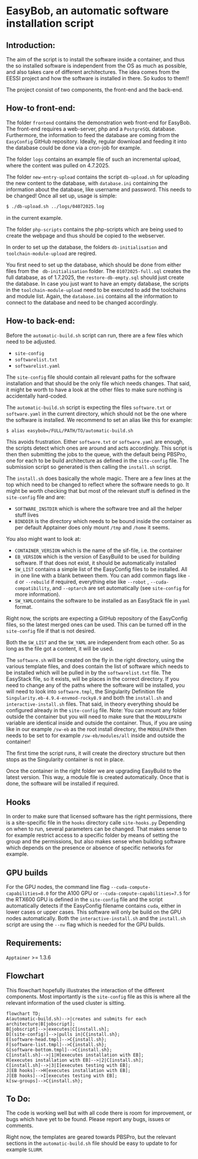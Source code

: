 # EasyBob, an automatic software installation script




## Introduction:

The aim of the script is to install the software inside a container, and thus the so installed software is independent from the OS as much as possible, and also takes care of different architectures. The idea comes from the EESSI project and how the software is installed in there. So kudos to them!!

The project consist of two components, the front-end and the back-end. 



## How-to front-end:

The folder `frontend` contains the demonstration web front-end for EasyBob. The front-end requires a web-server, php and a `PostgreSQL` database. Furthermore, the information to feed the database are coming from the `EasyConfig` GitHub repository. Ideally, regular download and feeding it into the database could be done via a cron-job for example. 

The folder `logs` contains an example file of such an incremental upload, where the content was pulled on 4.7.2025. 

The folder `new-entry-upload` contains the script `db-upload.sh` for uploading the new content to the database, with `database.ini` containing the information about the database, like username and password. This needs to be changed! Once all set up, usage is simple:

```bash
$ ./db-upload.sh ../logs/04072025.log
```

in the current example. 

The folder `php-scripts` contains the php-scripts which are being used to create the webpage and thus should be copied to the webserver. 

In order to set up the database, the folders `db-initialisation` and `toolchain-module-upload` are reqired. 

You first need to set up the database, which should be done from either files from the ` db-initialisation` folder. The `01072025-full.sql` creates the full database, as of 1.7.2025, the `restore-db-empty.sql` should just create the database. In case you just want to have an empty database, the scripts in the `toolchain-module-upload` need to be executed to add the toolchains and module list. Again, the `database.ini` contains all the information to connect to the database and need to be changed accordingly. 

## How-to back-end:

Before the `automatic-build.sh` script can run, there are a few files which need to be adjusted. 

- `site-config`
- `softwarelist.txt`
- `softwarelist.yaml`

The `site-config` file should contain all relevant paths for the software installation and that should be the only file which needs changes. That said, it might be worth to have a look at the other files to make sure nothing is accidentally hard-coded.

The `automatic-build.sh` script is expecting the files `software.txt` or `software.yaml` in the current directory, which should not be the one where the software is installed. We recommend to set an alias like this for example:
```bash
$ alias easybob=/FULL/PATH/TO/automatic-build.sh
```

This avoids frustration. Either  `software.txt` or `software.yaml`  are enough, the scripts detect which ones are around and acts accordingly. This script is then then submitting the jobs to the queue, with the default being PBSPro, one for each to be build architecture as defined in the `site-config` file. The submission script so generated is then calling the `install.sh` script. 

The `install.sh` does basically the whole magic. There are a few lines at the top which need to be changed to reflect where the software needs to go. It might be worth checking that but most of the relevant stuff is defined in the `site-config` file and are: 

- `SOFTWARE_INSTDIR` which is where the software tree and all the helper stuff lives
- `BINDDIR` is the directory which needs to be bound inside the container as per default Apptainer does only mount `/tmp` and `/home` it seems.

You also might want to look at:

- `CONTAINER_VERSION` which is the name of the sif-file, i.e. the container
- `EB_VERSION` which is the version of EasyBuild to be used for building software. If that does not exist, it should be automatically installed
- `SW_LIST` contains a simple list of the EasyConfig files to be installed. All in one line with a blank between them. You can add common flags like `-d` or `--rebuild` if required, everything else like `--robot` , `--cuda-compatibility`, and `--optarch` are set automatically (see `site-config` for more information). 
- `SW_YAML`contains the software to be installed as an EasyStack file in `yaml` format. 

Right now, the scripts are expecting a GitHub repository of the EasyConfig files, so the latest merged ones can be used. This can be turned off in the `site-config` file if that is not desired. 

Both the `SW_LIST` and the `SW_YAML` are independent from each other. So as long as the file got a content, it will be used. 

The `software.sh` will be created on the fly in the right directory, using the various template files, and  does contain the list of software which needs to be installed which will be pulled in by the `softwarelist.txt` file. The EasyStack file, so it exists, will be places in the correct directory. 
If you need to change any of the paths where the software will be installed, you will need to look into `software.tmpl`, the Singularity Definition file `Singularity.eb-4.9.4-envmod-rocky8.9` and both the `install.sh` and `interactive-install.sh` files. That said, in theory everything should be configured already in the `site-config` file.
Note: You can mount any folder outside the container but you will need to make sure that the `MODULEPATH` variable are identical inside and outside the container. Thus, if you are using like in our example `/sw-eb` as the root install directory, the `MODULEPATH` then needs to be set to for example `/sw-eb/modules/all` inside and outside the container!

The first time the script runs, it will create the directory structure but then stops as the Singularity container is not in place.

Once the container in the right folder we are upgrading EasyBuild to the latest version. This way, a module file is created automatically. Once that is done, the software will be installed if required.  

## Hooks

In order to make sure that licensed software has the right permissions, there is a site-specific file in the `hooks` directory calle `site-hooks.py` Depending on when to run, several parameters can be changed. That makes sense to for example restrict access to a specific folder by means of setting the group and the permissions, but also makes sense when building software which depends on the presence or absence of specific networks for example. 

## GPU builds

For the GPU nodes, the command line flag `--cuda-compute-capabilities=8.0` for the A100 GPU or `--cuda-compute-capabilities=7.5` for the RTX600 GPU is defined in the `site-config` file and the script automatically detects if the EasyConfig filename contains `cuda`, either in lower cases or upper cases. This software will only be build on the GPU nodes automatically. Both the `interactive-install.sh` and the `install.sh` script are using the `--nv` flag which is needed for the GPU builds.

## Requirements:

`Apptainer` >= 1.3.6

## Flowchart
This flowchart hopefully illustrates the interaction of the different components. Most importantly is the `site-config` file as this is where all the relevant information of the used cluster is sitting.
```mermaid
flowchart TD;
A(automatic-build.sh)-->|creates and submits for each architecture|B[jobscript];
B[jobscript]-->|executes|C[install.sh];
D[(site-config)]-->|pulls in|C{install.sh};
E[software-head.tmpl]-->C{install.sh};
F[software-list.tmpl]-->C{install.sh};
G[software-bottom.tmpl]-->C{install.sh};
C[install.sh]-->|1|H[executes installation with EB];
H[executes installation with EB]-->|2|C[install.sh];
C[install.sh]-->|3|I[executes testing with EB];
J[EB hooks]-->H[executes installation with EB];
J[EB hooks]-->I[executes testing with EB];
k[sw-groups]-->C{install.sh};
```



## To Do:

The code is working well but with all code there is room for improvement, or bugs which have yet to be found. Please report any bugs, issues or comments.

Right now, the templates are geared towards PBSPro, but the relevant sections in the `automatic-build.sh` file should be easy to update to for example `SLURM`. 



